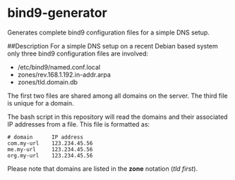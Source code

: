 bind9-generator
===============

Generates complete bind9 configuration files for a simple DNS setup. 

##Description
For a simple DNS setup on a recent Debian based system only three bind9 configuration files are involved:
* /etc/bind9/named.conf.local
* zones/rev.168.1.192.in-addr.arpa
* zones/tld.domain.db

The first two files are shared among all domains on the server. The third file is unique for a domain. 

The bash script in this repository will read the domains and their associated IP addresses from a file. This file is formatted as:

    # domain	  IP address
    com.my-url	  123.234.45.56
    me.my-url	  123.234.45.56
    org.my-url	  123.234.45.56

Please note that domains are listed in the **zone** notation (*tld first*).
